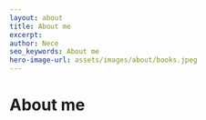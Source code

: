 ```yaml
---
layout: about
title: About me
excerpt:
author: Nece
seo_keywords: About me
hero-image-url: assets/images/about/books.jpeg
---
```


# About me


